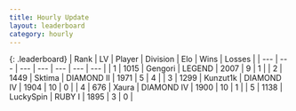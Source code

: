 ```yaml
---
title: Hourly Update
layout: leaderboard
category: hourly
---
```


{: .leaderboard}
| Rank | LV | Player | Division | Elo | Wins | Losses |
| --- | --- | --- | --- | --- | --- | --- |
| <span data-change="0">1</span> | 1015 | <span title="ID: 294236">Gengori</span> | LEGEND | <span data-change="0">2007</span> | <span data-change="0">9</span> | <span data-change="0">1</span> |
| <span data-change="0">2</span> | 1449 | <span title="ID: 353063">Sktima</span> | DIAMOND II | <span data-change="0">1971</span> | <span data-change="0">5</span> | <span data-change="0">4</span> |
| <span data-change="12">3</span> | 1299 | <span title="ID: 392407">Kunzut1k</span> | DIAMOND IV | <span data-change="102">1904</span> | <span data-change="8">10</span> | <span data-change="0">0</span> |
| <span data-change="-1">4</span> | 676 | <span title="ID: 200908">Xaura</span> | DIAMOND IV | <span data-change="0">1900</span> | <span data-change="0">10</span> | <span data-change="0">1</span> |
| <span data-change="-1">5</span> | 1138 | <span title="ID: 498412">LuckySpin</span> | RUBY I | <span data-change="16">1895</span> | <span data-change="2">3</span> | <span data-change="0">0</span> |